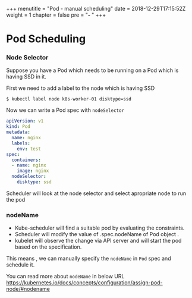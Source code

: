+++
menutitle = "Pod - manual scheduling"
date = 2018-12-29T17:15:52Z
weight = 1
chapter = false
pre = "<b>- </b>"
+++

# Pod Scheduling

### Node Selector

Suppose you have a Pod which needs to be running on a Pod which is having SSD in it.

First we need to add a label to the node which is having SSD

```shell
$ kubectl label node k8s-worker-01 disktype=ssd
```

Now we can write a Pod spec with `nodeSelector`

```yaml
apiVersion: v1
kind: Pod
metadata:
  name: nginx
  labels:
    env: test
spec:
  containers:
  - name: nginx
    image: nginx
  nodeSelector:
    disktype: ssd
```

Scheduler will look at the node selector and select apropriate node to run the pod

### nodeName

- Kube-scheduler will find a suitable pod by evaluating the constraints.
- Scheduler will modify the value of .spec.nodeName of Pod object .
- kubelet will observe the change via API server and will start the pod based on the specification.

This means , we can manually specify the `nodeName` in `Pod` spec and schedule it.

You can read more about `nodeName` in below URL
https://kubernetes.io/docs/concepts/configuration/assign-pod-node/#nodename
